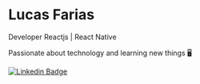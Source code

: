 # Lucas Farias

Developer Reactjs | React Native 

Passionate about technology and learning new things 🖥️

[![Linkedin Badge](https://img.shields.io/badge/-Lucas%20Farias-6633cc?style=flat-square&logo=Linkedin&logoColor=white&link=https://www.linkedin.com/in/lucas-farias-goncalves/)](https://www.linkedin.com/in/lucas-farias-goncalves/) 

<!--
**Lucasfarg/Lucasfarg** is a ✨ _special_ ✨ repository because its `README.md` (this file) appears on your GitHub profile.

Here are some ideas to get you started:

- 🔭 I’m currently working on ...
- 🌱 I’m currently learning ...
- 👯 I’m looking to collaborate on ...
- 🤔 I’m looking for help with ...
- 💬 Ask me about ...
- 📫 How to reach me: ...
- 😄 Pronouns: ...
- ⚡ Fun fact: ...
-->
